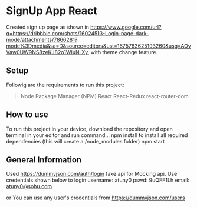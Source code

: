 # SignUp App React

Created sign up page as shown in https://www.google.com/url?q=https://dribbble.com/shots/16024513-Login-page-dark-mode/attachments/7866281?mode%3Dmedia&sa=D&source=editors&ust=1675763625193260&usg=AOvVaw0UW9NS8zeKJ82o1WIuN-Xy, with theme change feature.

## Setup

Followig are the requirements to run this project:

> Node Package Manager (NPM)
> React
> React-Redux
> react-router-dom

## How to use

To run this project in your device, download the repository and open terminal in your editor and run command…
npm install to install all required dependencies (this will create a /node_modules folder)
npm start

## General Information

Used https://dummyjson.com/auth/login fake api for Mocking api.
Use credentials shown below to login
username: atuny0
pswd: 9uQFF1Lh
email: atuny0@sohu.com

or You can use any user's credentials from https://dummyjson.com/users
